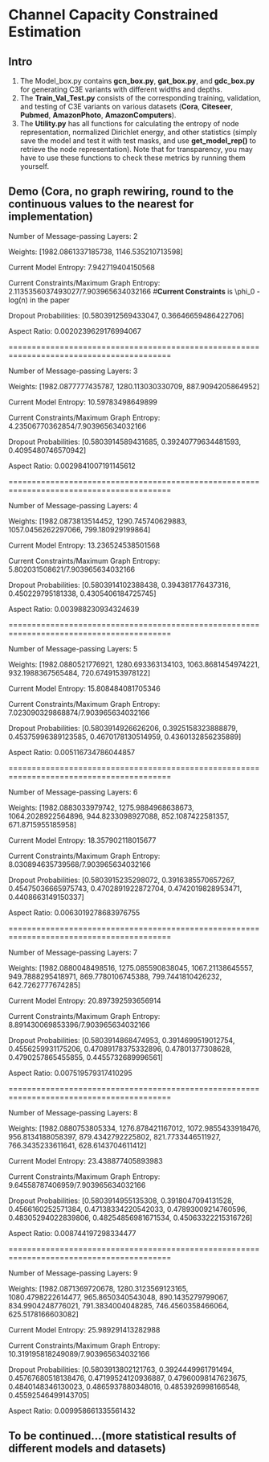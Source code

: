 # Channel Capacity Constrained Estimation

## Intro
1. The Model_box.py contains **gcn_box.py**, **gat_box.py**, and **gdc_box.py** for generating C3E variants with different widths and depths.
2. The **Train_Val_Test.py** consists of the corresponding training, validation, and testing of C3E variants on various datasets (**Cora**, **Citeseer**, **Pubmed**, **AmazonPhoto**, **AmazonComputers**).
3. The **Utility.py** has all functions for calculating the entropy of node representation, normalized Dirichlet energy, and other statistics (simply save the model and test it with test masks, and use **get_model_rep()** to retrieve the node representation). Note that for transparency, you may have to use these functions to check these metrics by running them yourself. 

## Demo (Cora, **no graph rewiring, round to the continuous values to the nearest for implementation**)
   
Number of Message-passing Layers: 2

Weights: [1982.0861337185738, 1146.535210713598]

Current Model Entropy: 7.942719404150568

Current Constraints/Maximum Graph Entropy: 2.1135356037493027/7.903965634032166 #**Current Constraints** is \phi_0 - log(n) in the paper

Dropout Probabilities: [0.5803912569433047, 0.36646659486422706]

Aspect Ratio: 0.0020239629176994067

=========================================================================================

Number of Message-passing Layers: 3

Weights: [1982.0877777435787, 1280.113030330709, 887.9094205864952]

Current Model Entropy: 10.59783498649899

Current Constraints/Maximum Graph Entropy: 4.23506770362854/7.903965634032166

Dropout Probabilities: [0.5803914589431685, 0.39240779634481593, 0.4095480746570942]

Aspect Ratio: 0.0029841007191145612

=========================================================================================

Number of Message-passing Layers: 4

Weights: [1982.0873813514452, 1290.745740629883, 1057.0456262297066, 799.180929199864]

Current Model Entropy: 13.236524538501568

Current Constraints/Maximum Graph Entropy: 5.802031508621/7.903965634032166

Dropout Probabilities: [0.5803914102388438, 0.394381776437316, 0.450229795181338, 0.4305406184725745]

Aspect Ratio: 0.003988230934324639

=========================================================================================

Number of Message-passing Layers: 5

Weights: [1982.0880521776921, 1280.693363134103, 1063.8681454974221, 932.1988367565484, 720.6749153978122]

Current Model Entropy: 15.808484081705346

Current Constraints/Maximum Graph Entropy: 7.023090329868874/7.903965634032166

Dropout Probabilities: [0.5803914926626206, 0.3925158323888879, 0.45375996389123585, 0.4670178130514959, 0.4360132856235889]

Aspect Ratio: 0.005116734786044857

=========================================================================================

Number of Message-passing Layers: 6

Weights: [1982.0883033979742, 1275.9884968638673, 1064.2028922564896, 944.8233098927088, 852.1087422581357, 671.8715955185958]

Current Model Entropy: 18.357902118015677

Current Constraints/Maximum Graph Entropy: 8.030894635739568/7.903965634032166

Dropout Probabilities: [0.5803915235298072, 0.3916385570657267, 0.45475036665975743, 0.4702891922872704, 0.4742019828953471, 0.4408663149150337]

Aspect Ratio: 0.0063019278683976755

=========================================================================================

Number of Message-passing Layers: 7

Weights: [1982.0880048498516, 1275.085590838045, 1067.21138645557, 949.7888295418971, 869.7780106745388, 799.7441810426232, 642.7262777674285]

Current Model Entropy: 20.897392593656914

Current Constraints/Maximum Graph Entropy: 8.891430069853396/7.903965634032166

Dropout Probabilities: [0.5803914868474953, 0.3914699519012754, 0.4556259931175206, 0.47089178375332896, 0.47801377308628, 0.4790257865455855, 0.4455732689996561]

Aspect Ratio: 0.007519579317410295

=========================================================================================

Number of Message-passing Layers: 8

Weights: [1982.0880753805334, 1276.878421167012, 1072.9855433918476, 956.8134188058397, 879.4342792225802, 821.7733446511927, 766.3435233611641, 628.6143704611412]

Current Model Entropy: 23.438877405893983

Current Constraints/Maximum Graph Entropy: 9.64558787406959/7.903965634032166

Dropout Probabilities: [0.5803914955135308, 0.3918047094131528, 0.4566160252571384, 0.47138334220542033, 0.47893009214760596, 0.48305294022839806, 0.48254856981671534, 0.45063322215316726]

Aspect Ratio: 0.008744197298334477

=========================================================================================


Number of Message-passing Layers: 9

Weights: [1982.0871369720678, 1280.3123569123165, 1080.4798222614477, 965.8650340543048, 890.1435279799067, 834.9904248776021, 791.3834004048285, 746.4560358466064, 625.5178166603082]

Current Model Entropy: 25.989291413282988

Current Constraints/Maximum Graph Entropy: 10.319195818249089/7.903965634032166

Dropout Probabilities: [0.5803913802121763, 0.3924449961791494, 0.45767680518138476, 0.47199524120936887, 0.47960098147623675, 0.4840148346130023, 0.4865937880348016, 0.4853926998166548, 0.45592546499143705]

Aspect Ratio: 0.009958661335561432

## To be continued...(more statistical results of different models and datasets)
